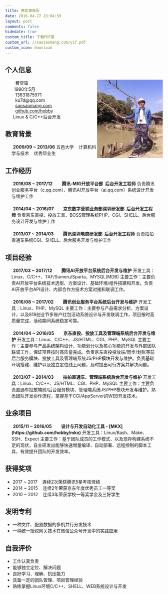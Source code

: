 ```yaml
---
title: 费奕锋简历
date: 2016-04-27 23:04:59
layout: post
comments: false
hidedate: true
custom_title: 下载PDF版
custom_url: //saosaomang.com/yif.pdf
custom_icon: download
---
```


<style>
p.custom {
	margin: 0px;
	padding-left: 20px;
    word-break: break-word;
}

/* PC端屏幕 */
p.custom2 {
	margin-bottom: 20px;
	padding-left: 20px;
    padding-right: 20px;
    word-break: break-word;
    text-align: left;
}
img.picture {
	float: right;
	width: 210px;
	height: 250px;
}
p.custom .fancybox img {
    margin: -15px 35px 0 0;
}
li {
    word-break: break-word;
    text-align: left;
}

/* 移动端屏幕 */
@media (max-width: 520px) {
  p.custom .fancybox img {
	margin: 0 auto;
  }
  img.picture {
	float: right;
	width: 180px;
	height: 200px;
  }
}
/* iphone 6 竖屏 */
@media (max-width: 450px) {
  p.custom .fancybox img {
	margin: 20px 0px 0 0;
  }
  img.picture {
	float: right;
	width: 130px;
	height: 150px;
  }
}
/* iphone 5s 竖屏 */
@media (max-width: 350px) {
  p.custom .fancybox img {
	margin: 0 auto;
	margin: 20px 0px 0 0;
  }
  img.picture {
	float: right;
	width: 105px;
	height: 120px;
  }
}
@media (max-width: 315px) {
  p.custom .fancybox {
	display: none;
  }
}
</style>


## 个人信息
<p class="custom"> <img class="picture" src="/images/yif.jpg" style=""></img> <i class="fa fa-user"/></i> <span style="margin-left: 12px;">费奕锋</span>
</p>

<p class="custom"> <i class="fa fa-birthday-cake"/></i> <span style="margin-left: 8px;">1990年5月</span> </p>

<p class="custom"> <i class="fa fa-phone"/></i> <span style="margin-left: 12px;">13631875971</span> </p>

<p class="custom"> <i class="fa fa-envelope-o"/></i> <span style="margin-left: 12px;">ku7d@qq.com</span> </p>

<p class="custom"> <i class="fa fa-home"/></i> <span style="margin-left: 12px;"><a target="_blank" href="http://saosaomang.com">saosaomang.com</a></span> </p>

<p class="custom"> <i class="fa fa-github"/></i> <span style="margin-left: 12px;"><a target="_blank" href="https://github.com/hobby">github.com/hobby</a></span> </p>

<p class="custom"> <i class="fa fa-heart-o"/></i> <span style="margin-left: 5px;">Linux & C/C++后台开发</span> </p>

## 教育背景
<p class="custom"> <i class="fa fa-graduation-cap"/></i> <span style="margin-left: 5px;"><strong>2009/09 ~ 2013/06</strong>
五邑大学&nbsp;&nbsp;&nbsp;&nbsp;计算机科学与技术&nbsp;&nbsp;&nbsp;&nbsp;优秀毕业生</span> </p>


## 工作经历
<p class="custom2"> <i class="fa fa-calendar-o"/></i> <span style="margin-left: 5px;"><strong>2016/08 ~ 2017/12 &nbsp;&nbsp;&nbsp;&nbsp;&nbsp;<i class="fa fa-group"/></i> &nbsp;&nbsp;腾讯-MIG开放平台部&nbsp;&nbsp;后台开发工程师</strong>
负责腾讯创业服务平台（c.qq.com）、腾讯AI开放平台（ai.qq.com）系统设计开发与维护工作</span> </p>

<p class="custom2"> <i class="fa fa-calendar-o"/></i> <span style="margin-left: 5px;"><strong>2014/04 ~ 2016/07 &nbsp;&nbsp;&nbsp;&nbsp;&nbsp;<i class="fa fa-group"/></i> &nbsp;&nbsp;京东数字营销业务部深圳研发部&nbsp;&nbsp;后台开发工程师</strong>
负责京东直投、投放工具、BOSS管理系统PHP、CGI、SHELL、后台服务设计开发与维护工作</span> </p>

<p class="custom2"> <i class="fa fa-calendar-o"/></i> <span style="margin-left: 5px;"><strong>2013/07 ~ 2014/03 &nbsp;&nbsp;&nbsp;&nbsp;&nbsp;<i class="fa fa-group"/></i> &nbsp;&nbsp;腾讯深圳电商研发部&nbsp;&nbsp;后台开发工程师</strong>
负责拍拍直通车系统CGI、SHELL、后台服务开发与维护工作</span> </p>


## 项目经验
<p class="custom2"> <i class="fa fa-calendar-o"/></i> <span style="margin-left: 5px;"><strong>2017/03 ~ 2017/12 &nbsp;&nbsp;&nbsp;&nbsp;&nbsp;<i class="fa fa-wrench"/></i> &nbsp;&nbsp;腾讯AI开放平台系统后台开发与维护</strong>
开发工具：Linux、C/C++、TAF/Sumeru/Sparta、MYSQL(MDB)
主要工作：主要负责AI开放平台系统技术选型、方案设计、基础环境/组件搭建和开发。负责AI开放平台API设计、内部合作方技术方案对接和联调工作。
</span> </p>

<p class="custom2"> <i class="fa fa-calendar-o"/></i> <span style="margin-left: 5px;"><strong>2016/08 ~ 2017/02 &nbsp;&nbsp;&nbsp;&nbsp;&nbsp;<i class="fa fa-wrench"/></i> &nbsp;&nbsp;腾讯创业服务平台系统后台开发与维护</strong>
开发工具：Linux、PHP、MySQL
主要工作：主要参与产品需求分析、方案设计，以及818创业节多账户红包活动系统设计与开发联调工作，项目按时高质量完成，活动期间系统稳定可靠。
</span> </p>

<p class="custom2"> <i class="fa fa-calendar-o"/></i> <span style="margin-left: 5px;"><strong>2014/04 ~ 2016/05 &nbsp;&nbsp;&nbsp;&nbsp;&nbsp;<i class="fa fa-wrench"/></i> &nbsp;&nbsp;京东直投、投放工具及管理端系统后台开发与维护</strong>
开发工具：Linux、C/C++、JS/HTML、CGI、PHP、MySQL
主要工作：主要参与产品系统架构设计、功能划分以及核心功能的开发与外部团队联调工作，保证项目按时高质量完成。负责京东直投投放端/同步/划账等前后台服务模块、投放工具及管理端系统JS/PHP模块开发与维护。负责基础环境搭建、维护以及独立定位线上问题，及时提出可行方案并解决问题。
</span> </p>

<p class="custom2"> <i class="fa fa-calendar-o"/></i> <span style="margin-left: 5px;"><strong>2013/07 ~ 2014/03 &nbsp;&nbsp;&nbsp;&nbsp;&nbsp;<i class="fa fa-wrench"/></i> &nbsp;&nbsp;拍拍直通车、管理端系统后台开发与维护</strong>
开发工具：Linux、C/C++、JS/HTML、CGI、PHP、MySQL
主要工作：主要负责直通车投放端前/后台服务模块、管理端系统JS/PHP模块开发与维护。熟悉团队开发协作流程，掌握基于CGI/AppServer的WEB开发技术。
</span> </p>


## 业余项目
<p class="custom2"> <i class="fa fa-calendar-o"/></i> <span style="margin-left: 5px;"><strong>2015/11 ~ 2016/05 &nbsp;&nbsp;&nbsp;&nbsp;&nbsp;<i class="fa fa-wrench"/></i> &nbsp;&nbsp;设计与开发自动化工具 - [MKX](https://github.com/hobby/mkx)</strong>
开发工具：Linux/Bash、Make、SSH、Expect
主要工作：基于团队成员的工作模式、以及现存构建系统不足的现状，自主研发出能够快速增量编译、自动部署、远程控制的脚本工具，有效提升团队的开发效率。
</span> </p>

## 获得奖项
* 2017 ~ 2017&nbsp;&nbsp;&nbsp;&nbsp;连续2次荣获腾讯5星考核佳绩
* 2014 ~ 2015&nbsp;&nbsp;&nbsp;&nbsp;连续2年荣获京东年度优秀员工一等奖
* 2010 ~ 2012&nbsp;&nbsp;&nbsp;&nbsp;连续3年荣获学校一等奖学金及三好学生

## 发明专利
* 一种文件、配置数据的多机并行分发技术
* 一种统一授权网关技术在微信公众号开发中的实践应用

## 自我评价
* 工作认真负责
* 能够独立定位、解决问题
* 良好学习、理解、抗压能力
* 具备一定的团队管理、项目管理经验
* 熟练掌握Linux环境C/C++、SHELL、WEB系统设计与开发

